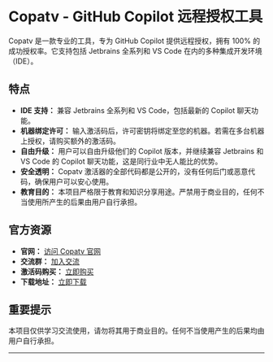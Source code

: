 # Copatv - GitHub Copilot 远程授权工具

Copatv 是一款专业的工具，专为 GitHub Copilot 提供远程授权，拥有 100% 的成功授权率。它支持包括 Jetbrains 全系列和 VS Code 在内的多种集成开发环境（IDE）。

## 特点

- **IDE 支持：** 兼容 Jetbrains 全系列和 VS Code，包括最新的 Copilot 聊天功能。
- **机器绑定许可：** 输入激活码后，许可密钥将绑定至您的机器。若需在多台机器上授权，请购买额外的激活码。
- **自由升级：** 用户可以自由升级他们的 Copilot 版本，并继续兼容 Jetbrains 和 VS Code 的 Copilot 聊天功能，这是同行业中无人能比的优势。
- **安全透明：** Copatv 激活器的全部代码都是公开的，没有任何后门或恶意代码，确保用户可以安心使用。
- **教育目的：** 本项目严格限于教育和知识分享用途。严禁用于商业目的，任何不当使用所产生的后果由用户自行承担。

## 官方资源

- **官网：** [访问 Copatv 官网](https://www.atvcop.com)
- **交流群：** [加入交流](https://qm.qq.com/cgi-bin/qm/qr?_wv=1027&k=BF_dpoOtRBvLE_-ikCENMx58X4ZKoDUb&authKey=aCYe1vAKvACaT0vTxLEnckLj4GI7prwCuXbqM1henPL0scLhZ3rIoHQmfRImZnCt&noverify=0&group_code=780277064)
- **激活码购买：** [立即购买](https://www.sharesve.com)
- **下载地址：** [立即下载](https://qingsan.lanzv.com/b023s1v2d)

## 重要提示

本项目仅供学习交流使用，请勿将其用于商业目的。任何不当使用产生的后果均由用户自行承担。

---

